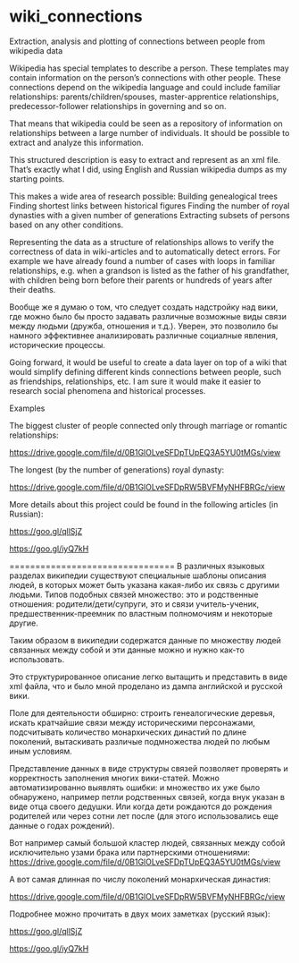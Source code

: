 # wiki_connections
Extraction, analysis and plotting of connections between people from wikipedia data

Wikipedia has special templates to describe a person. These templates may contain information on the person’s connections with other people. These connections depend on the wikipedia language and could include familiar relationships: parents/children/spouses, master-apprentice relationships, predecessor-follower relationships in governing and so on.

That means that wikipedia could be seen as a repository of information on relationships between a large number of individuals. It should be possible to extract and analyze this information.

This structured description is easy to extract and represent as an xml file. That’s exactly what I did, using English and Russian wikipedia dumps as my starting points.


This makes a wide area of research possible:
Building genealogical trees
Finding shortest links between historical figures
Finding the number of royal dynasties with a given number of generations
Extracting subsets of persons based on any other conditions.


Representing the data as a structure of relationships allows to verify the correctness of data in wiki-articles and to automatically detect errors. For example we have already found a number of cases with loops in familiar relationships, e.g. when a grandson is listed as the father of his grandfather, with children being born before their parents or hundreds of years after their deaths.

Вообще же я думаю о том, что следует создать надстройку над вики, где можно было бы просто задавать различные возможные виды связи между людьми (дружба, отношения и т.д.). Уверен, это позволило бы намного эффективнее анализировать различные социалные явления, исторические процессы.

Going forward, it would be useful to create a data layer on top of a wiki that would simplify defining different kinds connections between people, such as friendships, relationships, etc. I am sure it would make it easier to research social phenomena and historical processes.

Examples

The biggest cluster of people connected only through marriage or romantic relationships:

https://drive.google.com/file/d/0B1GlOLveSFDpTUpEQ3A5YU0tMGs/view

The longest (by the number of generations) royal dynasty:

https://drive.google.com/file/d/0B1GlOLveSFDpRW5BVFMyNHFBRGc/view

More details about this project could be found in the following articles (in Russian):

https://goo.gl/qllSjZ

https://goo.gl/iyQ7kH


================================
В различных языковых разделах википедии существуют специальные шаблоны описания людей, в которых может быть указана какая-либо их связь с другими людьми.  Типов подобных связей множество: это и родственные отношения: родители/дети/супруги, это и связи учитель-ученик, предшественник-преемник по властным полномочиям и некоторые другие.

Таким образом в википедии содержатся данные по множеству людей связанных между собой и эти данные можно и нужно как-то использовать. 

Это структурированное описание легко вытащить и представить в виде xml файла, что и было мной проделано из дампа английской и русской вики.  

Поле для деятельности обширно: строить генеалогические деревья, искать кратчайшие связи между историческими персонажами, подсчитывать количество монархических династий по длине поколений, вытаскивать различые подмножества людей по любым иным условиям.

Представление данных в виде структуры связей позволяет проверять и корректность заполнения многих вики-статей.   Можно автоматизированно выявлять ошибки: и множество их уже было обнаружено, например петли родственных связей, когда внук указан в виде отца своего дедушки. Или когда дети рождаются до рождения родителей или через сотни лет после (для этого использовались еще данные о годах рождений).

Вот например самый большой кластер людей, связанных между собой исключительно узами брака или партнерскими отношениями:
https://drive.google.com/file/d/0B1GlOLveSFDpTUpEQ3A5YU0tMGs/view

А вот самая длинная по числу поколений монархическая династия: 

https://drive.google.com/file/d/0B1GlOLveSFDpRW5BVFMyNHFBRGc/view

Подробнее можно прочитать в двух моих заметках (русский язык):

https://goo.gl/qllSjZ

https://goo.gl/iyQ7kH

